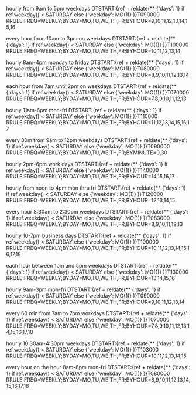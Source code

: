hourly from 9am to 5pm weekdays
DTSTART:{ref + reldate(**
    {'days': 1} if ref.weekday() < SATURDAY else
    {'weekday': MO(1)}
)}T090000
RRULE:FREQ=WEEKLY;BYDAY=MO,TU,WE,TH,FR;BYHOUR=9,10,11,12,13,14,15,16

every hour from 10am to 3pm on weekdays
DTSTART:{ref + reldate(**
    {'days': 1} if ref.weekday() < SATURDAY else
    {'weekday': MO(1)}
)}T100000
RRULE:FREQ=WEEKLY;BYDAY=MO,TU,WE,TH,FR;BYHOUR=10,11,12,13,14

hourly 8am-4pm monday to friday
DTSTART:{ref + reldate(**
    {'days': 1} if ref.weekday() < SATURDAY else
    {'weekday': MO(1)}
)}T080000
RRULE:FREQ=WEEKLY;BYDAY=MO,TU,WE,TH,FR;BYHOUR=8,9,10,11,12,13,14

each hour from 7am until 2pm on weekdays
DTSTART:{ref + reldate(**
    {'days': 1} if ref.weekday() < SATURDAY else
    {'weekday': MO(1)}
)}T070000
RRULE:FREQ=WEEKLY;BYDAY=MO,TU,WE,TH,FR;BYHOUR=7,8,9,10,11,12,13

hourly 11am-6pm mon-fri
DTSTART:{ref + reldate(**
    {'days': 1} if ref.weekday() < SATURDAY else
    {'weekday': MO(1)}
)}T110000
RRULE:FREQ=WEEKLY;BYDAY=MO,TU,WE,TH,FR;BYHOUR=11,12,13,14,15,16,17

every 30m from 9am to 12pm weekdays
DTSTART:{ref + reldate(**
    {'days': 1} if ref.weekday() < SATURDAY else
    {'weekday': MO(1)}
)}T090000
RRULE:FREQ=WEEKLY;BYDAY=MO,TU,WE,TH,FR;BYMINUTE=0,30

hourly 2pm-6pm work days
DTSTART:{ref + reldate(**
    {'days': 1} if ref.weekday() < SATURDAY else
    {'weekday': MO(1)}
)}T140000
RRULE:FREQ=WEEKLY;BYDAY=MO,TU,WE,TH,FR;BYHOUR=14,15,16,17

hourly from noon to 4pm mon thru fri
DTSTART:{ref + reldate(**
    {'days': 1} if ref.weekday() < SATURDAY else
    {'weekday': MO(1)}
)}T120000
RRULE:FREQ=WEEKLY;BYDAY=MO,TU,WE,TH,FR;BYHOUR=12,13,14,15

every hour 8:30am to 2:30pm weekdays
DTSTART:{ref + reldate(**
    {'days': 1} if ref.weekday() < SATURDAY else
    {'weekday': MO(1)}
)}T083000
RRULE:FREQ=WEEKLY;BYDAY=MO,TU,WE,TH,FR;BYHOUR=8,9,10,11,12,13

hourly 10-7pm business days
DTSTART:{ref + reldate(**
    {'days': 1} if ref.weekday() < SATURDAY else
    {'weekday': MO(1)}
)}T100000
RRULE:FREQ=WEEKLY;BYDAY=MO,TU,WE,TH,FR;BYHOUR=10,11,12,13,14,15,16,17,18

each hour between 1pm and 5pm weekdays
DTSTART:{ref + reldate(**
    {'days': 1} if ref.weekday() < SATURDAY else
    {'weekday': MO(1)}
)}T130000
RRULE:FREQ=WEEKLY;BYDAY=MO,TU,WE,TH,FR;BYHOUR=13,14,15,16

hourly 9am-3pm mon-fri
DTSTART:{ref + reldate(**
    {'days': 1} if ref.weekday() < SATURDAY else
    {'weekday': MO(1)}
)}T090000
RRULE:FREQ=WEEKLY;BYDAY=MO,TU,WE,TH,FR;BYHOUR=9,10,11,12,13,14

every 60 min from 7am to 7pm workdays
DTSTART:{ref + reldate(**
    {'days': 1} if ref.weekday() < SATURDAY else
    {'weekday': MO(1)}
)}T070000
RRULE:FREQ=WEEKLY;BYDAY=MO,TU,WE,TH,FR;BYHOUR=7,8,9,10,11,12,13,14,15,16,17,18

hourly 10:30am-4:30pm weekdays
DTSTART:{ref + reldate(**
    {'days': 1} if ref.weekday() < SATURDAY else
    {'weekday': MO(1)}
)}T103000
RRULE:FREQ=WEEKLY;BYDAY=MO,TU,WE,TH,FR;BYHOUR=10,11,12,13,14,15

every hour on the hour 8am-6pm mon-fri
DTSTART:{ref + reldate(**
    {'days': 1} if ref.weekday() < SATURDAY else
    {'weekday': MO(1)}
)}T080000
RRULE:FREQ=WEEKLY;BYDAY=MO,TU,WE,TH,FR;BYHOUR=8,9,10,11,12,13,14,15,16,17,18